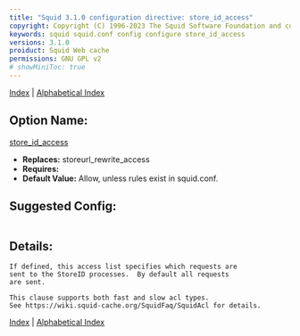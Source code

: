 ```yaml
---
title: "Squid 3.1.0 configuration directive: store_id_access"
copyright: Copyright (C) 1996-2023 The Squid Software Foundation and contributors
keywords: squid squid.conf config configure store_id_access
versions: 3.1.0
proiduct: Squid Web cache
permissions: GNU GPL v2
# showMiniToc: true
---
```

[Index](index#toc_store_id_access) | [Alphabetical Index](index_all#toc_store_id_access)

## Option Name:
[store_id_access](#store_id_access)
 * **Replaces:** storeurl_rewrite_access
 * **Requires:** 
 * **Default Value:** Allow, unless rules exist in squid.conf.


## Suggested Config:
```plaintext

```

## Details:

	If defined, this access list specifies which requests are
	sent to the StoreID processes.  By default all requests
	are sent.

	This clause supports both fast and slow acl types.
	See https://wiki.squid-cache.org/SquidFaq/SquidAcl for details.



[Index](index#toc_store_id_access) | [Alphabetical Index](index_all#toc_store_id_access)


